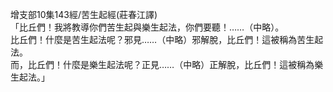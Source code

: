 增支部10集143經/苦生起經(莊春江譯)  
「比丘們！我將教導你們苦生起與樂生起法，你們要聽！……（中略）。  
比丘們！什麼是苦生起法呢？邪見……（中略）邪解脫，比丘們！這被稱為苦生起法。  
而，比丘們！什麼是樂生起法呢？正見……（中略）正解脫，比丘們！這被稱為樂生起法。」  
  
  
